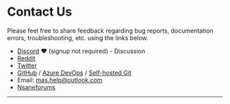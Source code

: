 # Contact Us

Please feel free to share feedback regarding bug reports, documentation errors, troubleshooting, etc. using the links below.

-   [Discord](https://discord.gg/tVFN4N84PP) ❤️ (signup not required) - Discussion
-   [Reddit](https://www.reddit.com/r/MAS_Activator/)
-   [Twitter](https://twitter.com/massgravel)
-   [GitHub](https://github.com/massgravel/Microsoft-Activation-Scripts) / [Azure DevOps](https://dev.azure.com/massgrave/_git/Microsoft-Activation-Scripts) / [Self-hosted Git](https://git.activated.win/massgrave/Microsoft-Activation-Scripts)
-   Email: mas.help@outlook.com
-   [Nsaneforums](https://nsaneforums.com/topic/316668--)

------------------------------------------------------------------------
